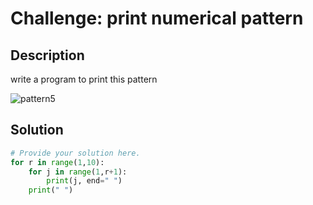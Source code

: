 # Challenge: print numerical pattern

## Description

write a program to print this pattern

![pattern5](https://github.com/user-attachments/assets/4a83975c-384f-427f-a7b7-e6e184a08523)


## Solution

```python
# Provide your solution here.
for r in range(1,10):
    for j in range(1,r+1):
        print(j, end=" ")
    print(" ")
    


